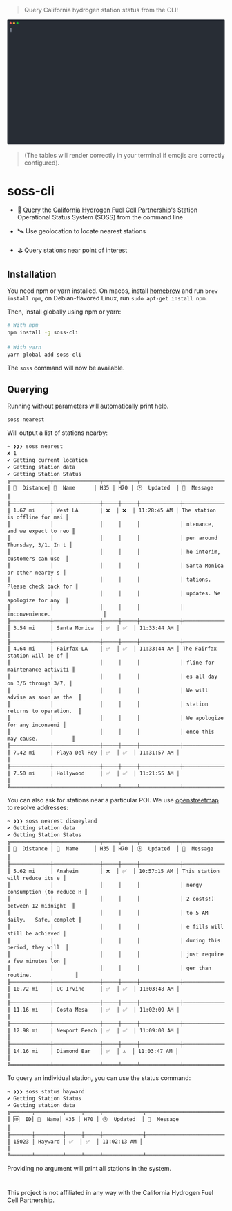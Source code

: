 > Query California hydrogen station status from the CLI!

![Screenshot](screenshot.svg)

> (The tables will render correctly in your terminal if emojis are correctly configured).

# soss-cli
* 🤔 Query the [California Hydrogen Fuel Cell Partnership](https://cafcp.org)'s
     Station Operational Status System (SOSS) from the command line
     
* 🛰️ Use geolocation to locate nearest stations

* ⛳ Query stations near point of interest

## Installation 

You need npm or yarn installed. On macos, install [homebrew](https://brew.sh/) and run ```brew install npm```, on 
Debian-flavored Linux, run ```sudo apt-get install npm```.

Then, install globally using npm or yarn:
```sh
# With npm
npm install -g soss-cli

# With yarn
yarn global add soss-cli
```

The ```soss``` command will now be available.

## Querying

Running without parameters will automatically print help.

```sh
soss nearest
```
Will output a list of stations nearby:

```
~ ❯❯❯ soss nearest                                                                                                                                ✘ 1
✔ Getting current location
✔ Getting station data
✔ Getting Station Status
╔═════════════╤═══════════════╤═════╤═════╤═════════════╤════════════════════════════════╗
║ 🚗  Distance│ 🏢  Name      │ H35 │ H70 │ 🕒  Updated  │ 💬  Message                    ║
╟─────────────┼───────────────┼─────┼─────┼─────────────┼────────────────────────────────╢
║ 1.67 mi     │ West LA       │ ❌  │ ❌  │ 11:28:45 AM │ The station is offline for mai ║
║             │               │     │     │             │ ntenance, and we expect to reo ║
║             │               │     │     │             │ pen around Thursday, 3/1. In t ║
║             │               │     │     │             │ he interim, customers can use  ║
║             │               │     │     │             │ Santa Monica or other nearby s ║
║             │               │     │     │             │ tations. Please check back for ║
║             │               │     │     │             │ updates. We apologize for any  ║
║             │               │     │     │             │ inconvenience.                 ║
╟─────────────┼───────────────┼─────┼─────┼─────────────┼────────────────────────────────╢
║ 3.54 mi     │ Santa Monica  │ ✅  │ ✅  │ 11:33:44 AM │                                ║
╟─────────────┼───────────────┼─────┼─────┼─────────────┼────────────────────────────────╢
║ 4.64 mi     │ Fairfax-LA    │ ✅  │ ✅  │ 11:33:44 AM │ The Fairfax station will be of ║
║             │               │     │     │             │ fline for maintenance activiti ║
║             │               │     │     │             │ es all day on 3/6 through 3/7, ║
║             │               │     │     │             │ We will advise as soon as the  ║
║             │               │     │     │             │ station returns to operation.  ║
║             │               │     │     │             │ We apologize for any inconveni ║
║             │               │     │     │             │ ence this may cause.           ║
╟─────────────┼───────────────┼─────┼─────┼─────────────┼────────────────────────────────╢
║ 7.42 mi     │ Playa Del Rey │ ✅  │ ✅  │ 11:31:57 AM │                                ║
╟─────────────┼───────────────┼─────┼─────┼─────────────┼────────────────────────────────╢
║ 7.50 mi     │ Hollywood     │ ✅  │ ✅  │ 11:21:55 AM │                                ║
╚═════════════╧═══════════════╧═════╧═════╧═════════════╧════════════════════════════════╝
```

You can also ask for stations near a particular POI. We use [openstreetmap](https://www.openstreetmap.org/) to
resolve addresses:

```
~ ❯❯❯ soss nearest disneyland
✔ Getting station data
✔ Getting Station Status
╔═════════════╤═══════════════╤═════╤═════╤═════════════╤════════════════════════════════╗
║ 🚗  Distance │ 🏢  Name     │ H35 │ H70 │ 🕒  Updated  │ 💬  Message                    ║
╟─────────────┼───────────────┼─────┼─────┼─────────────┼────────────────────────────────╢
║ 5.62 mi     │ Anaheim       │ ❌  │ ✅  │ 10:57:15 AM │ This station will reduce its e ║
║             │               │     │     │             │ nergy consumption (to reduce H ║
║             │               │     │     │             │ 2 costs!) between 12 midnight  ║
║             │               │     │     │             │ to 5 AM daily.   Safe, complet ║
║             │               │     │     │             │ e fills will still be achieved ║
║             │               │     │     │             │ during this period, they will  ║
║             │               │     │     │             │ just require a few minutes lon ║
║             │               │     │     │             │ ger than routine.              ║
╟─────────────┼───────────────┼─────┼─────┼─────────────┼────────────────────────────────╢
║ 10.72 mi    │ UC Irvine     │ ✅  │ ✅  │ 11:03:48 AM │                                ║
╟─────────────┼───────────────┼─────┼─────┼─────────────┼────────────────────────────────╢
║ 11.16 mi    │ Costa Mesa    │ ✅  │ ✅  │ 11:02:09 AM │                                ║
╟─────────────┼───────────────┼─────┼─────┼─────────────┼────────────────────────────────╢
║ 12.98 mi    │ Newport Beach │ ✅  │ ✅  │ 11:09:00 AM │                                ║
╟─────────────┼───────────────┼─────┼─────┼─────────────┼────────────────────────────────╢
║ 14.16 mi    │ Diamond Bar   │ ✅  │ ⚠️  │ 11:03:47 AM │                                ║
╚═════════════╧═══════════════╧═════╧═════╧═════════════╧════════════════════════════════╝
```

To query an individual station, you can use the status command:
```
~ ❯❯❯ soss status hayward
✔ Getting Station Status
✔ Getting station data
╔═══════╤═════════╤═════╤═════╤═════════════╤════════════════════════════════╗
║ 🆔  ID│ 🏢  Name│ H35 │ H70 │ 🕒  Updated  │ 💬  Message                    ║
╟───────┼─────────┼─────┼─────┼─────────────┼────────────────────────────────╢
║ 15023 │ Hayward │ ✅  │ ✅  │ 11:02:13 AM │                               ║
╚═══════╧═════════╧═════╧═════╧═════════════╧════════════════════════════════╝
```

Providing no argument will print all stations in the system.

#

This project is not affiliated in any way with the California Hydrogen Fuel Cell Partnership.

